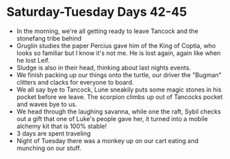 # Saturday-Tuesday Days 42-45

-  In the morning, we're all getting ready to leave Tancock and the stonefang tribe behind
- Gruglin studies the paper Percius gave him of the King of Coptia, who looks so familiar but I know it's not me. He is lost again, again like when he lost Leif.
- Sludge is also in their head, thinking about last nights events.
- We finish packing up our things onto the turtle, our driver the "Bugman" clitters and clacks for everyone to board.
-  We all say bye to Tancock, Lune sneakily puts some magic stones in his pocket before we leave. The scorpion climbs up out of Tancocks pocket and waves bye to us.
-  We head through the laughing savanna, while one the raft, Sybil checks out a gift that one of Luke's people gave her, it turned into a mobile alchemy kit that is 100% stable!
-  3 days are spent traveling
-  Night of Tuesday there was a monkey up on our cart eating and munching on our stuff.
